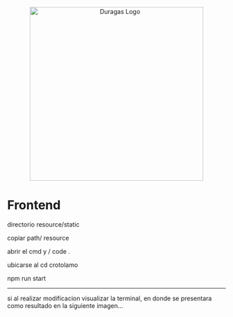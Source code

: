 <p align="center"><a href="#" target="_blank"><img src="https://duragaspromo.com/img/logo.png" width="400" alt="Duragas Logo"></a></p>

# Frontend

directorio resource/static

copiar path/ resource

abrir el cmd y / code .

ubicarse al cd crotolamo

npm run start

------
si al realizar modificacion
visualizar la terminal, en donde se presentara como resultado en la siguiente imagen...




